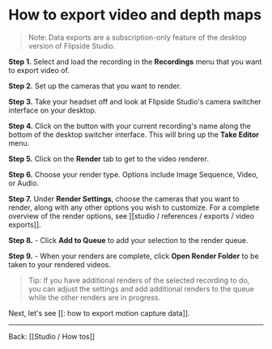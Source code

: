 # How to export video and depth maps

> Note: Data exports are a subscription-only feature of the desktop version of Flipside Studio.

**Step 1.** Select and load the recording in the **Recordings** menu that you want to export video of.

**Step 2.** Set up the cameras that you want to render.

**Step 3.** Take your headset off and look at Flipside Studio's camera switcher interface on your desktop.

**Step 4.** Click on the button with your current recording's name along the bottom of the desktop switcher interface. This will bring up the **Take Editor** menu.

**Step 5.** Click on the **Render** tab to get to the video renderer.

**Step 6.** Choose your render type. Options include Image Sequence, Video, or Audio.

**Step 7.** Under **Render Settings**, choose the cameras that you want to render, along with any other options you wish to customize. For a complete overview of the render options, see [[studio / references / exports / video exports]].

**Step 8.** - Click **Add to Queue** to add your selection to the render queue.

**Step 9.** - When your renders are complete, click **Open Render Folder** to be taken to your rendered videos.

> Tip: If you have additional renders of the selected recording to do, you can adjust the settings and add additional renders to the queue while the other renders are in progress.

Next, let's see [[: how to export motion capture data]].

---

Back: [[Studio / How tos]]
